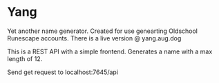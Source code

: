 # Yang
Yet another name generator.
Created for use genearting Oldschool Runescape accounts.
There is a live version @ yang.aug.dog

This is a REST API with a simple frontend.
Generates a name with a max length of 12.

Send get request to localhost:7645/api

